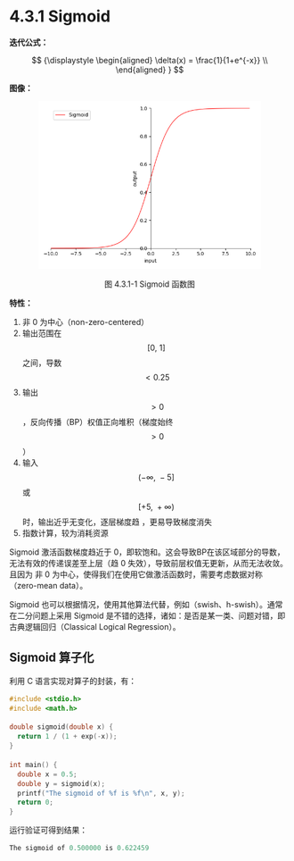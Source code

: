 
# 4.3.1 Sigmoid

**迭代公式：**

$$
{\displaystyle 
 \begin{aligned}
   \delta(x) = \frac{1}{1+e^{-x}} \\
 \end{aligned}
}
$$

**图像：**

<center>
<figure>
   <img  
      width = "400" height = "300"
      src="../../Pictures/Sigmoid.png" alt="">
    <figcaption>
      <p>图 4.3.1-1 Sigmoid 函数图</p>
   </figcaption>
</figure>
</center>

**特性：**

1. 非 0 为中心（non-zero-centered）
2. 输出范围在 $$[0,\ 1]$$ 之间，导数 $$< 0.25$$
3. 输出 $$> 0$$ ，反向传播（BP）权值正向堆积（梯度始终 $$> 0$$）
4. 输入 $$(-\infty,\ -5]$$ 或 $$[+5,\ +\infty)$$ 时，输出近乎无变化，逐层梯度趋  ，更易导致梯度消失
5. 指数计算，较为消耗资源

Sigmoid 激活函数梯度趋近于 0，即软饱和。这会导致BP在该区域部分的导数，无法有效的传递误差至上层（趋 0 失效），导致前层权值无更新，从而无法收敛。且因为 非 0 为中心，使得我们在使用它做激活函数时，需要考虑数据对称（zero-mean data）。

Sigmoid 也可以根据情况，使用其他算法代替，例如（swish、h-swish）。通常在二分问题上采用 Sigmoid 是不错的选择，诸如：是否是某一类、问题对错，即古典逻辑回归（Classical Logical Regression）。

## **Sigmoid 算子化**

利用 C 语言实现对算子的封装，有：

```C
#include <stdio.h>
#include <math.h>

double sigmoid(double x) {
  return 1 / (1 + exp(-x));
}

int main() {
  double x = 0.5;
  double y = sigmoid(x);
  printf("The sigmoid of %f is %f\n", x, y);
  return 0;
}
```

运行验证可得到结果：

```C
The sigmoid of 0.500000 is 0.622459
```

[ref]: References_4.md